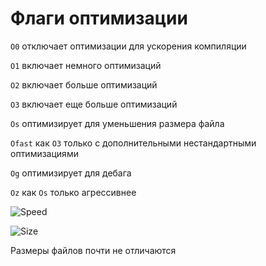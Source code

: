 # Флаги оптимизации

`O0` отключает оптимизации для ускорения компиляции

`O1` включает немного оптимизаций

`O2` включает больше оптимизаций

`O3` включает еще больше оптимизаций

`Os` оптимизирует для уменьшения размера файла

`Ofast` как `O3` только с дополнительными нестандартными оптимизациями

`Og` оптимизирует для дебага

`Oz` как `Os` только агрессивнее

![Speed](https://imgur.com/igxzPI4)

![Size](https://imgur.com/UKvQfDA)

Размеры файлов почти не отличаются
